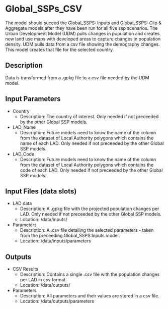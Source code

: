 # Global_SSPs_CSV
The model should suceed the Global_SSPS: Inputs and Global_SSPS: Clip & Aggregate models after they have been run for all five ssp scenarios. The Urban Development Model (UDM) pulls changes in population and creates new land use maps with developed areas to capture changes in population density. UDM pulls data from a csv file showing the demography changes. This model creates that file for the selected country.

## Description
Data is transformed from a .gpkg file to a csv file needed by the UDM model. 

## Input Parameters
* Country
  * Description: The country of interest. Only needed if not preceeded by the other Global SSP models.
* LAD_Name
  * Description: Future models need to know the name of the column from the dataset of Local Authority polygons which contains the name of each LAD. Only needed if not preceeded by the other Global SSP models.
* LAD_Code
  * Description: Future models need to know the name of the column from the dataset of Local Authority polygons which contains the code of each LAD. Only needed if not preceeded by the other Global SSP models.


## Input Files (data slots)
* LAD data
  * Description: A .gpkg file with the projected population changes per LAD. Only needed if not preceeded by the other Global SSP models.
  * Location: /data/inputs/
* Parameters
  * Description: A .csv file detailing the selected parameters - taken from the preceeding Global_SSPS:Inputs model.
  * Location: /data/inputs/parameters


## Outputs
* CSV Results
  * Description: Contains a single .csv file with the population changes per LAD in csv format.
  * Location: /data/outputs/
* Parameters
  * Description: All parameters and their values are stored in a csv file.
  * Location: /data/outputs/parameters
